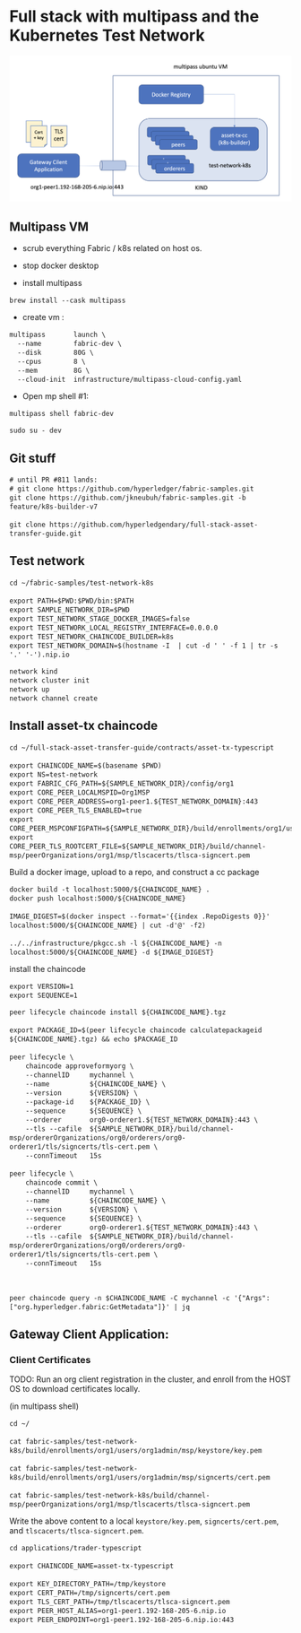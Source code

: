 # Full stack with multipass and the Kubernetes Test Network 

![Multipass VM with Kube Test Network](../images/multipass-test-network.png)

## Multipass VM 

- scrub everything Fabric / k8s related on host os. 
- stop docker desktop 

- install multipass 
```shell
brew install --cask multipass
```

- create vm : 
```shell
multipass       launch \
  --name        fabric-dev \
  --disk        80G \
  --cpus        8 \
  --mem         8G \
  --cloud-init  infrastructure/multipass-cloud-config.yaml
```

- Open mp shell #1: 
```shell
multipass shell fabric-dev
```

```shell
sudo su - dev 
```

## Git stuff 

```shell
# until PR #811 lands: 
# git clone https://github.com/hyperledger/fabric-samples.git
git clone https://github.com/jkneubuh/fabric-samples.git -b feature/k8s-builder-v7

git clone https://github.com/hyperledgendary/full-stack-asset-transfer-guide.git
```

## Test network 

```shell
cd ~/fabric-samples/test-network-k8s

export PATH=$PWD:$PWD/bin:$PATH
export SAMPLE_NETWORK_DIR=$PWD 
export TEST_NETWORK_STAGE_DOCKER_IMAGES=false
export TEST_NETWORK_LOCAL_REGISTRY_INTERFACE=0.0.0.0
export TEST_NETWORK_CHAINCODE_BUILDER=k8s
export TEST_NETWORK_DOMAIN=$(hostname -I  | cut -d ' ' -f 1 | tr -s '.' '-').nip.io 
```

```shell
network kind 
network cluster init 
network up
network channel create 
```

## Install asset-tx chaincode

```shell
cd ~/full-stack-asset-transfer-guide/contracts/asset-tx-typescript

export CHAINCODE_NAME=$(basename $PWD)
export NS=test-network
export FABRIC_CFG_PATH=${SAMPLE_NETWORK_DIR}/config/org1
export CORE_PEER_LOCALMSPID=Org1MSP
export CORE_PEER_ADDRESS=org1-peer1.${TEST_NETWORK_DOMAIN}:443
export CORE_PEER_TLS_ENABLED=true
export CORE_PEER_MSPCONFIGPATH=${SAMPLE_NETWORK_DIR}/build/enrollments/org1/users/org1admin/msp
export CORE_PEER_TLS_ROOTCERT_FILE=${SAMPLE_NETWORK_DIR}/build/channel-msp/peerOrganizations/org1/msp/tlscacerts/tlsca-signcert.pem
```

Build a docker image, upload to a repo, and construct a cc package
```shell
docker build -t localhost:5000/${CHAINCODE_NAME} .
docker push localhost:5000/${CHAINCODE_NAME} 

IMAGE_DIGEST=$(docker inspect --format='{{index .RepoDigests 0}}' localhost:5000/${CHAINCODE_NAME} | cut -d'@' -f2)

../../infrastructure/pkgcc.sh -l ${CHAINCODE_NAME} -n localhost:5000/${CHAINCODE_NAME} -d ${IMAGE_DIGEST} 
```

install the chaincode
```shell
export VERSION=1
export SEQUENCE=1
```

```shell
peer lifecycle chaincode install ${CHAINCODE_NAME}.tgz 

export PACKAGE_ID=$(peer lifecycle chaincode calculatepackageid ${CHAINCODE_NAME}.tgz) && echo $PACKAGE_ID

peer lifecycle \
	chaincode approveformyorg \
	--channelID     mychannel \
	--name          ${CHAINCODE_NAME} \
	--version       ${VERSION} \
	--package-id    ${PACKAGE_ID} \
	--sequence      ${SEQUENCE} \
	--orderer       org0-orderer1.${TEST_NETWORK_DOMAIN}:443 \
	--tls --cafile  ${SAMPLE_NETWORK_DIR}/build/channel-msp/ordererOrganizations/org0/orderers/org0-orderer1/tls/signcerts/tls-cert.pem \
	--connTimeout   15s

peer lifecycle \
	chaincode commit \
	--channelID     mychannel \
	--name          ${CHAINCODE_NAME} \
	--version       ${VERSION} \
	--sequence      ${SEQUENCE} \
	--orderer       org0-orderer1.${TEST_NETWORK_DOMAIN}:443 \
	--tls --cafile  ${SAMPLE_NETWORK_DIR}/build/channel-msp/ordererOrganizations/org0/orderers/org0-orderer1/tls/signcerts/tls-cert.pem \
	--connTimeout   15s



```

```shell
peer chaincode query -n $CHAINCODE_NAME -C mychannel -c '{"Args":["org.hyperledger.fabric:GetMetadata"]}' | jq

```


## Gateway Client Application:

### Client Certificates 

TODO:  Run an org client registration in the cluster, and enroll from the HOST OS to download certificates locally.

(in multipass shell)
```shell
cd ~/

cat fabric-samples/test-network-k8s/build/enrollments/org1/users/org1admin/msp/keystore/key.pem 

cat fabric-samples/test-network-k8s/build/enrollments/org1/users/org1admin/msp/signcerts/cert.pem 

cat fabric-samples/test-network-k8s/build/channel-msp/peerOrganizations/org1/msp/tlscacerts/tlsca-signcert.pem 
```

Write the above content to a local `keystore/key.pem`, `signcerts/cert.pem`, and `tlscacerts/tlsca-signcert.pem`.

```shell
cd applications/trader-typescript

export CHAINCODE_NAME=asset-tx-typescript

export KEY_DIRECTORY_PATH=/tmp/keystore
export CERT_PATH=/tmp/signcerts/cert.pem
export TLS_CERT_PATH=/tmp/tlscacerts/tlsca-signcert.pem
export PEER_HOST_ALIAS=org1-peer1.192-168-205-6.nip.io
export PEER_ENDPOINT=org1-peer1.192-168-205-6.nip.io:443
```
